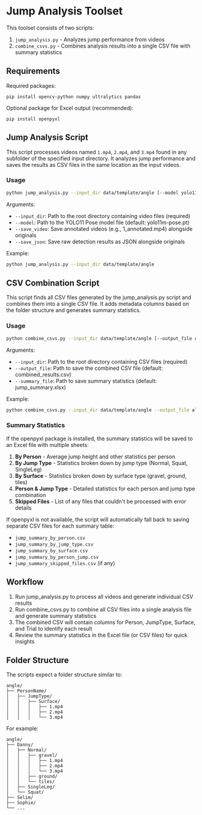 # Jump Analysis Toolset

This toolset consists of two scripts:
1. `jump_analysis.py` - Analyzes jump performance from videos
2. `combine_csvs.py` - Combines analysis results into a single CSV file with summary statistics

## Requirements

Required packages:
```
pip install opencv-python numpy ultralytics pandas
```

Optional package for Excel output (recommended):
```
pip install openpyxl
```

## Jump Analysis Script

This script processes videos named `1.mp4`, `2.mp4`, and `3.mp4` found in any subfolder of the specified input directory. It analyzes jump performance and saves the results as CSV files in the same location as the input videos.

### Usage

```bash
python jump_analysis.py --input_dir data/template/angle [--model yolo11m-pose.pt] [--save_video] [--save_json]
```

Arguments:
- `--input_dir`: Path to the root directory containing video files (required)
- `--model`: Path to the YOLO11 Pose model file (default: yolo11m-pose.pt)
- `--save_video`: Save annotated videos (e.g., 1_annotated.mp4) alongside originals
- `--save_json`: Save raw detection results as JSON alongside originals

Example:
```bash
python jump_analysis.py --input_dir data/template/angle
```

## CSV Combination Script

This script finds all CSV files generated by the jump_analysis.py script and combines them into a single CSV file. It adds metadata columns based on the folder structure and generates summary statistics.

### Usage

```bash
python combine_csvs.py --input_dir data/template/angle [--output_file combined_results.csv] [--summary_file jump_summary.xlsx]
```

Arguments:
- `--input_dir`: Path to the root directory containing CSV files (required)
- `--output_file`: Path to save the combined CSV file (default: combined_results.csv)
- `--summary_file`: Path to save summary statistics (default: jump_summary.xlsx)

Example:
```bash
python combine_csvs.py --input_dir data/template/angle --output_file all_jumps.csv
```

### Summary Statistics

If the openpyxl package is installed, the summary statistics will be saved to an Excel file with multiple sheets:

1. **By Person** - Average jump height and other statistics per person
2. **By Jump Type** - Statistics broken down by jump type (Normal, Squat, SingleLeg)
3. **By Surface** - Statistics broken down by surface type (gravel, ground, tiles)
4. **Person & Jump Type** - Detailed statistics for each person and jump type combination
5. **Skipped Files** - List of any files that couldn't be processed with error details

If openpyxl is not available, the script will automatically fall back to saving separate CSV files for each summary table:
- `jump_summary_by_person.csv`
- `jump_summary_by_jump_type.csv`
- `jump_summary_by_surface.csv`
- `jump_summary_by_person_jump.csv`
- `jump_summary_skipped_files.csv` (if any)

## Workflow

1. Run jump_analysis.py to process all videos and generate individual CSV results
2. Run combine_csvs.py to combine all CSV files into a single analysis file and generate summary statistics
3. The combined CSV will contain columns for Person, JumpType, Surface, and Trial to identify each result
4. Review the summary statistics in the Excel file (or CSV files) for quick insights

## Folder Structure

The scripts expect a folder structure similar to:
```
angle/
├── PersonName/
│   ├── JumpType/
│   │   ├── Surface/
│   │   │   ├── 1.mp4
│   │   │   ├── 2.mp4
│   │   │   └── 3.mp4
```

For example:
```
angle/
├── Danny/
│   ├── Normal/
│   │   ├── gravel/
│   │   │   ├── 1.mp4
│   │   │   ├── 2.mp4
│   │   │   └── 3.mp4
│   │   ├── ground/
│   │   └── tiles/
│   ├── SingleLeg/
│   └── Squat/
├── Selim/
├── Sophie/
└── ...
``` 